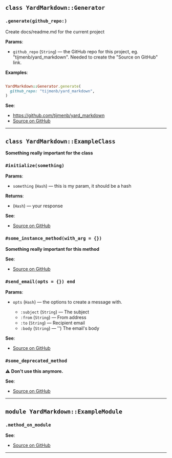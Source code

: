 
## `class YardMarkdown::Generator`

### `.generate(github_repo:)`

Create docs/readme.md for the current project

**Params**:

- `github_repo` (`String`) — the GitHub repo for this project, eg. "tijmenb/yard_markdown".
Needed to create the "Source on GitHub" link.
  

**Examples**:

```ruby

YardMarkdown::Generator.generate(
  github_repo: "tijmenb/yard_markdown",
)
```

**See**:
- https://github.com/tijmenb/yard_markdown
- [Source on GitHub](https://github.com/tijmenb/yard_markdown/blob/master/lib/yard_markdown/generator.rb#L16)

---

## `class YardMarkdown::ExampleClass`

**Something really important for the class**

### `#initialize(something)`

**Params**:

- `something` (`Hash`) — this is my param, it should be a hash
  

**Returns**:

- (`Hash`) — your response

**See**:
- [Source on GitHub](https://github.com/tijmenb/yard_markdown/blob/master/lib/yard_markdown/test_classes/example_class.rb#L6)

### `#some_instance_method(with_arg = {})`

**Something really important for this method**


**See**:
- [Source on GitHub](https://github.com/tijmenb/yard_markdown/blob/master/lib/yard_markdown/test_classes/example_class.rb#L10)

### `#send_email(opts = {}) end`

**Params**:

- `opts` (`Hash`) — the options to create a message with.
  
  - `:subject` (`String`) — The subject
  - `:from` (`String`) — From address
  - `:to` (`String`) — Recipient email
  - `:body` (`String`) — '') The email's body

**See**:
- [Source on GitHub](https://github.com/tijmenb/yard_markdown/blob/master/lib/yard_markdown/test_classes/example_class.rb#L18)

### `#some_deprecated_method`

⚠️ **Don't use this anymore.**

**See**:
- [Source on GitHub](https://github.com/tijmenb/yard_markdown/blob/master/lib/yard_markdown/test_classes/example_class.rb#L21)

---

## `module YardMarkdown::ExampleModule`

### `.method_on_module`


**See**:
- [Source on GitHub](https://github.com/tijmenb/yard_markdown/blob/master/lib/yard_markdown/test_classes/example_class.rb#L27)

---

